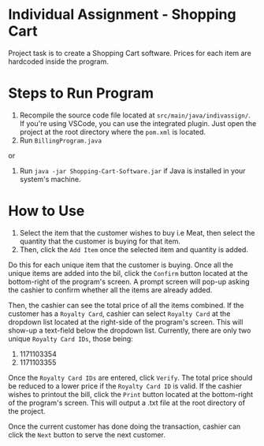 # Individual Assignment - Shopping Cart
Project task is to create a Shopping Cart software. Prices for each item are hardcoded inside the program.

# Steps to Run Program
1. Recompile the source code file located at `src/main/java/indivassign/`. If you're using VSCode, you can use the integrated plugin. Just open the project at the root directory where the `pom.xml` is located.
1. Run `BillingProgram.java`

or

1. Run `java -jar Shopping-Cart-Software.jar` if Java is installed in your system's machine.

# How to Use
1. Select the item that the customer wishes to buy i.e Meat, then select the quantity that the customer is buying for that item.
1. Then, click the `Add Item` once the selected item and quantity is added.

Do this for each unique item that the customer is buying. Once all the unique items are added into the bil, click the `Confirm` button located at the bottom-right of the program's screen. A prompt screen will pop-up asking the cashier to confirm whether all the items are already added.

Then, the cashier can see the total price of all the items combined. If the customer has a `Royalty Card`, cashier can select `Royalty Card` at the dropdown list located at the right-side of the program's screen. This will show-up a text-field below the dropdown list. Currently, there are only two unique `Royalty Card IDs`, those being:

1. 1171103354
1. 1171103355

Once the `Royalty Card IDs` are entered, click `Verify`. The total price should be reduced to a lower price if the `Royalty Card ID` is valid. If the cashier wishes to printout the bill, click the `Print` button located at the bottom-right of the program's screen. This will output a .txt file at the root directory of the project.

Once the current customer has done doing the transaction, cashier can click the `Next` button to serve the next customer.